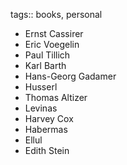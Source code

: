 tags:: books, personal

- Ernst Cassirer
- Eric Voegelin
- Paul Tillich
- Karl Barth
- Hans-Georg Gadamer
- Husserl
- Thomas Altizer
- Levinas
- Harvey Cox
- Habermas
- Ellul
- Edith Stein